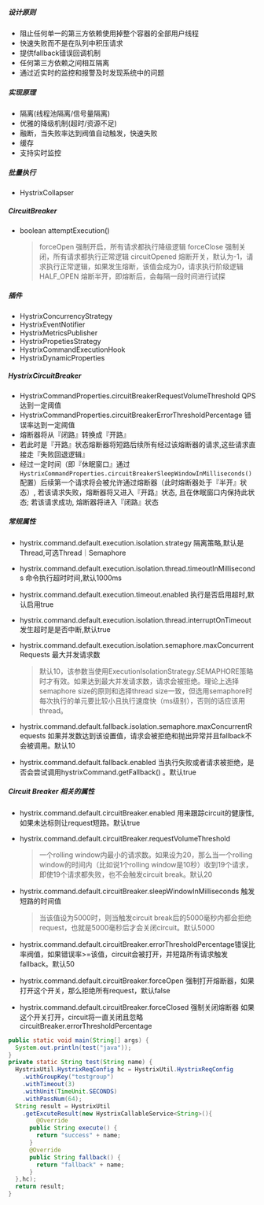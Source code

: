 ##### 设计原则

* 阻止任何单一的第三方依赖使用掉整个容器的全部用户线程
* 快速失败而不是在队列中积压请求
* 提供fallback错误回调机制
* 任何第三方依赖之间相互隔离
* 通过近实时的监控和报警及时发现系统中的问题

##### 实现原理

* 隔离(线程池隔离/信号量隔离)
* 优雅的降级机制(超时/资源不足)
* 融断，当失败率达到阀值自动触发，快速失败
* 缓存
* 支持实时监控 

##### 批量执行

* HystrixCollapser 

##### CircuitBreaker

* boolean attemptExecution() 

  > forceOpen 强制开启，所有请求都执行降级逻辑 
  > forceClose 强制关闭，所有请求都执行正常逻辑
  > circuitOpened 熔断开关，默认为-1，请求执行正常逻辑，如果发生熔断，该值会成为0，请求执行阶级逻辑
  > HALF_OPEN 熔断半开，即熔断后，会每隔一段时间进行试探 

##### 插件 

* HystrixConcurrencyStrategy
* HystrixEventNotifier
* HystrixMetricsPublisher
* HystrixPropetiesStrategy
* HystrixCommandExecutionHook
* HystrixDynamicProperties

##### HystrixCircuitBreaker

* HystrixCommandProperties.circuitBreakerRequestVolumeThreshold QPS达到一定阈值
* HystrixCommandProperties.circuitBreakerErrorThresholdPercentage 错误率达到一定阈值
* 熔断器将从『闭路』转换成『开路』
* 若此时是『开路』状态熔断器将短路后续所有经过该熔断器的请求,这些请求直接走『失败回退逻辑』
* 经过一定时间（即『休眠窗口』通过 `HystrixCommandProperties.circuitBreakerSleepWindowInMilliseconds()` 配置）后续第一个请求将会被允许通过熔断器（此时熔断器处于『半开』状态）, 若该请求失败，熔断器将又进入『开路』状态, 且在休眠窗口内保持此状态; 若该请求成功, 熔断器将进入『闭路』状态

##### 常规属性

* hystrix.command.default.execution.isolation.strategy  隔离策略,默认是Thread,可选Thread｜Semaphore

* hystrix.command.default.execution.isolation.thread.timeoutInMilliseconds 命令执行超时时间,默认1000ms

* hystrix.command.default.execution.timeout.enabled 执行是否启用超时,默认启用true

* hystrix.command.default.execution.isolation.thread.interruptOnTimeout 发生超时是是否中断,默认true

* hystrix.command.default.execution.isolation.semaphore.maxConcurrentRequests 最大并发请求数

  > 默认10，该参数当使用ExecutionIsolationStrategy.SEMAPHORE策略时才有效。如果达到最大并发请求数，请求会被拒绝。理论上选择semaphore size的原则和选择thread size一致，但选用semaphore时每次执行的单元要比较小且执行速度快（ms级别），否则的话应该用thread。

* hystrix.command.default.fallback.isolation.semaphore.maxConcurrentRequests 如果并发数达到该设置值，请求会被拒绝和抛出异常并且fallback不会被调用。默认10

* hystrix.command.default.fallback.enabled 当执行失败或者请求被拒绝，是否会尝试调用hystrixCommand.getFallback() 。默认true

##### Circuit Breaker 相关的属性

* hystrix.command.default.circuitBreaker.enabled 用来跟踪circuit的健康性,如果未达标则让request短路。默认true

* hystrix.command.default.circuitBreaker.requestVolumeThreshold 

  > 一个rolling window内最小的请求数。如果设为20，那么当一个rolling window的时间内（比如说1个rolling window是10秒）收到19个请求，即使19个请求都失败，也不会触发circuit break。默认20

* hystrix.command.default.circuitBreaker.sleepWindowInMilliseconds 触发短路的时间值

  > 当该值设为5000时，则当触发circuit break后的5000毫秒内都会拒绝request，也就是5000毫秒后才会关闭circuit。默认5000

* hystrix.command.default.circuitBreaker.errorThresholdPercentage错误比率阀值，如果错误率>=该值，circuit会被打开，并短路所有请求触发fallback。默认50

* hystrix.command.default.circuitBreaker.forceOpen 强制打开熔断器，如果打开这个开关，那么拒绝所有request，默认false

* hystrix.command.default.circuitBreaker.forceClosed 强制关闭熔断器 如果这个开关打开，circuit将一直关闭且忽略circuitBreaker.errorThresholdPercentage

``` java
public static void main(String[] args) {
  System.out.println(test("java"));
}
private static String test(String name) {
  HystrixUtil.HystrixReqConfig hc = HystrixUtil.HystrixReqConfig
    .withGroupKey("testgroup")
    .withTimeout(3)
    .withUnit(TimeUnit.SECONDS)
    .withPassNum(64);
  String result = HystrixUtil
    .getExcuteResult(new HystrixCallableService<String>(){
    	@Override
      public String execute() {
        return "success" + name;
      }
      @Override 
      public String fallback() {
        return "fallback" + name;
      }
  },hc);
  return result;
}
```

